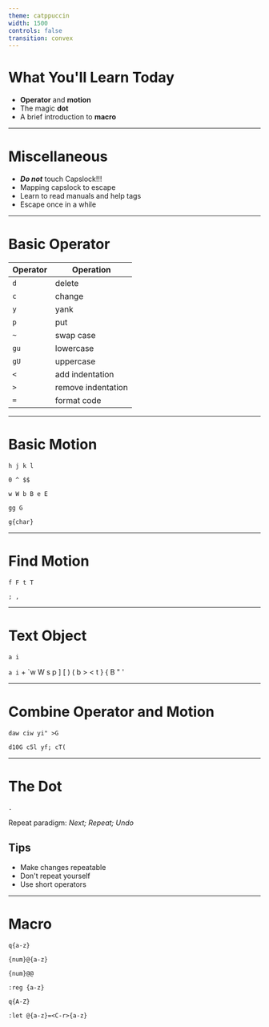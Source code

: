 ```yaml
---
theme: catppuccin
width: 1500
controls: false
transition: convex
---
```


# What You'll Learn Today

- **Operator** and **motion**
- The magic **dot**
- A brief introduction to **macro**

---

# Miscellaneous

- ***Do not*** touch Capslock!!!
- Mapping capslock to escape
- Learn to read manuals and help tags
- Escape once in a while

---

# Basic Operator

Operator | Operation
---|---
`d` | delete
`c` | change 
`y` | yank
`p` | put
`~` | swap case
`gu` | lowercase
`gU` | uppercase
`<` | add indentation
`>` | remove indentation 
`=` | format code

---

# Basic Motion

`h j k l`

`0 ^ $$`

`w W b B e E`

`gg G`

`g{char}`

---

# Find Motion

`f F t T`

`; ,`

---

# Text Object

`a i`

`a i` + `w W s p ] [ ) ( b > < t } { B " '

---

# Combine Operator and Motion

`daw ciw yi" >G`

`d10G c5l yf; cT(`

---

# The Dot

`.`

Repeat paradigm: *Next; Repeat; Undo*

## **Tips**

- Make changes repeatable
- Don't repeat yourself
- Use short operators

---

# Macro

`q{a-z}`

`{num}@{a-z}`

`{num}@@`

`:reg {a-z}`

`q{A-Z}`

`:let @{a-z}=<C-r>{a-z}`